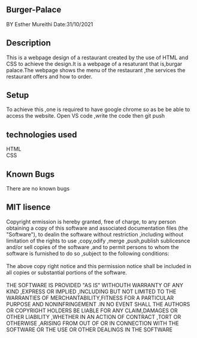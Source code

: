 ## Burger-Palace
 BY Esther Mureithi Date:31/10/2021

## Description 
This is a webpage design of a restaurant created by the use of HTML and CSS to achieve the design.It is a webpage of a resaturant that is,burgar palace.The webpage shows the menu of the restaurant ,the services the restaurant offers and how to order.
## Setup 
To achieve this ,one is required to have google chrome so as be be able to access the website.
Open VS code ,write the code then git push
## technologies used
HTML <BR> CSS
## Known Bugs
There are no known bugs
## MIT lisence
Copyright ermission is hereby granted, free of charge, to any person obtaining a copy of this software and associated documentation files (the "Software"), to dealin the software without restriction ,including without limitation of the rights to use ,copy,odify ,merge ,push,publish sublicesnce and/or sell copies of the software ,and to permit persons to whom the software is furnished to do so ,subject to the following conditions: <BR><br>
The above copy right notice and this permission notice shall be included in all copies or substantial portions of the software. <BR><br>
THE SOFTWARE IS PROVIDED "AS IS" WITHOUTH WARRANTY OF ANY KIND ,EXPRESS OR IMPLIED ,INCLUDING BUT NOT LIMITED TO THE WARRANTIES OF MERCHANTABILITY,FITNESS FOR A PARTICULAR PURPOSE AND NONINFRINGEMENT .IN NO EVENT SHALL THE AUTHORS OR COPYRIGHT HOLDERS BE LIABLE FOR ANY CLAIM,DAMAGES OR OTHER LIABILITY ,WHETHER IN AN ACTION OF CONTRACT ,TORT OR OTHERWISE ,ARISING FROM OUT OF OR IN CONNECTION WITH THE SOFTWARE OR THE USE OR OTHER DEALINGS IN THE SOFTWARE




